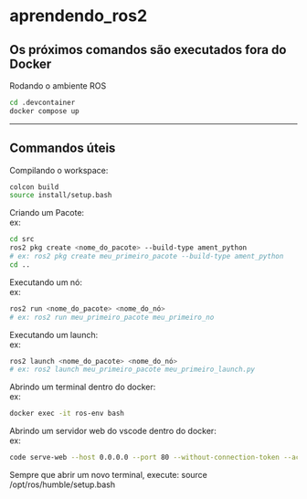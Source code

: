 # aprendendo_ros2
## Os próximos comandos são executados fora do Docker

Rodando o ambiente ROS
```bash
cd .devcontainer
docker compose up
```
---
## Commandos úteis

Compilando o workspace:<br>
```bash
colcon build
source install/setup.bash
```

Criando um Pacote:<br>
ex:
```bash
cd src
ros2 pkg create <nome_do_pacote> --build-type ament_python
# ex: ros2 pkg create meu_primeiro_pacote --build-type ament_python
cd ..

```

Executando um nó:<br>
ex:
```bash
ros2 run <nome_do_pacote> <nome_do_nó>
# ex: ros2 run meu_primeiro_pacote meu_primeiro_no

```

Executando um launch:<br>
ex:
```bash
ros2 launch <nome_do_pacote> <nome_do_nó>
# ex: ros2 launch meu_primeiro_pacote meu_primeiro_launch.py

```

Abrindo um terminal dentro do docker:<br>
ex:
```bash
docker exec -it ros-env bash

```

Abrindo um servidor web do vscode dentro do docker:<br>
ex:
```bash
code serve-web --host 0.0.0.0 --port 80 --without-connection-token --accept-server-license-terms

```

Sempre que abrir um novo terminal, execute: 
source /opt/ros/humble/setup.bash 

